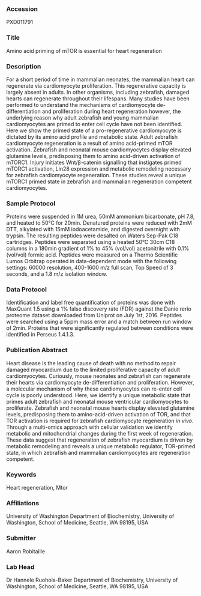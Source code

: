 ### Accession
PXD011791

### Title
Amino acid priming of mTOR is essential for heart regeneration

### Description
For a short period of time in mammalian neonates, the mammalian heart can regenerate via cardiomyocyte proliferation. This regenerative capacity is largely absent in adults. In other organisms, including zebrafish, damaged hearts can regenerate throughout their lifespans. Many studies have been performed to understand the mechanisms of cardiomyocyte de-differentiation and proliferation during heart regeneration  however, the underlying reason why adult zebrafish and young mammalian cardiomyocytes are primed to enter cell cycle have not been identified. Here we show the primed state of a pro-regenerative cardiomyocyte is dictated by its amino acid profile and metabolic state. Adult zebrafish cardiomyocyte regeneration is a result of amino acid-primed mTOR activation. Zebrafish and neonatal mouse cardiomyocytes display elevated glutamine levels, predisposing them to amino acid-driven activation of mTORC1. Injury initiates Wnt/β-catenin signalling that instigates primed mTORC1 activation, Lin28 expression and metabolic remodeling necessary for zebrafish cardiomyocyte regeneration. These studies reveal a unique mTORC1 primed state in zebrafish and mammalian regeneration competent cardiomyocytes.

### Sample Protocol
Proteins were suspended in 1M urea, 50mM ammonium bicarbonate, pH 7.8, and heated to 50°C for 20min.  Denatured proteins were reduced with 2mM DTT, alkylated with 15mM iodoacetamide, and digested overnight with trypsin. The resulting peptides were desalted on Waters Sep-Pak C18 cartridges. Peptides were separated using a heated 50°C 30cm C18 columns in a 180min gradient of 1% to 45% (vol/vol) acetonitrile with 0.1% (vol/vol) formic acid. Peptides were measured on a Thermo Scientific Lumos Orbitrap operated in data-dependent mode with the following settings: 60000 resolution, 400-1600 m/z full scan, Top Speed of 3 seconds, and a 1.8 m/z isolation window.

### Data Protocol
Identification and label free quantification of proteins was done with MaxQuant 1.5 using a 1% false discovery rate (FDR) against the Danio rerio proteome dataset downloaded from Uniprot on July 1st, 2016. Peptides were searched using a 5ppm mass error and a match between run window of 2min. Proteins that were significantly regulated between conditions were identified in Perseus 1.4.1.3.

### Publication Abstract
Heart disease is the leading cause of death with no method to repair damaged myocardium due to the limited proliferative capacity of adult cardiomyocytes. Curiously, mouse neonates and zebrafish can regenerate their hearts via cardiomyocyte de-differentiation and proliferation. However, a molecular mechanism of why these cardiomyocytes can re-enter cell cycle is poorly understood. Here, we identify a unique metabolic state that primes adult zebrafish and neonatal mouse ventricular cardiomyocytes to proliferate. Zebrafish and neonatal mouse hearts display elevated glutamine levels, predisposing them to amino-acid-driven activation of TOR, and that TOR activation is required for zebrafish cardiomyocyte regeneration <i>in&#xa0;vivo</i>. Through a multi-omics approach with cellular validation we identify metabolic and mitochondrial changes during the first week of regeneration. These data suggest that regeneration of zebrafish myocardium is driven by metabolic remodeling and reveals a unique metabolic regulator, TOR-primed state, in which zebrafish and mammalian cardiomyocytes are regeneration competent.

### Keywords
Heart regeneration, Mtor

### Affiliations
University of Washington
Department of Biochemistry, University of Washington, School of Medicine, Seattle, WA 98195, USA

### Submitter
Aaron Robitaille

### Lab Head
Dr Hannele Ruohola-Baker
Department of Biochemistry, University of Washington, School of Medicine, Seattle, WA 98195, USA


